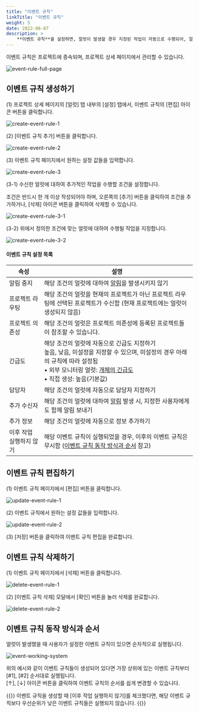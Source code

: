```yaml
---
title: "이벤트 규칙"
linkTitle: "이벤트 규칙"
weight: 5
date: 2022-06-07
description: >
    **이벤트 규칙**을 설정하면, 얼럿이 발생할 경우 지정된 작업이 자동으로 수행되어, 얼럿을 수작업으로 관리해야 하는 번거로움을 줄일 수 있습니다.
---
```



이벤트 규칙은 프로젝트에 종속되며, 프로젝트 상세 페이지에서 관리할 수 있습니다.

![event-rule-full-page](/ko/docs/guides/alert-manager/event-rule-img/event-rule-full-page.png)

## 이벤트 규칙 생성하기

(1) 프로젝트 상세 페이지의 [얼럿] 탭 내부의 [설정] 탭에서, 이벤트 규칙의 [편집] 아이콘 버튼을 클릭합니다.

![create-event-rule-1](/ko/docs/guides/alert-manager/event-rule-img/create-event-rule-1.png)

(2) [이벤트 규칙 추가] 버튼을 클릭합니다.

![create-event-rule-2](/ko/docs/guides/alert-manager/event-rule-img/create-event-rule-2.png)

(3) 이벤트 규칙 페이지에서 원하는 설정 값들을 입력합니다.

![create-event-rule-3](/ko/docs/guides/alert-manager/event-rule-img/create-event-rule-3.png)

(3-1) 수신한 얼럿에 대하여 추가적인 작업을 수행할 조건을 설정합니다.

조건은 반드시 한 개 이상 작성되어야 하며, 오른쪽의 [추가] 버튼을 클릭하여 조건을 추가하거나, [삭제] 아이콘 버튼을 클릭하여 삭제할 수 있습니다.

![create-event-rule-3-1](/ko/docs/guides/alert-manager/event-rule-img/create-event-rule-3-1.png)


(3-2) 위에서 정의한 조건에 맞는 얼럿에 대하여 수행될 작업을 지정합니다.

![create-event-rule-3-2](/ko/docs/guides/alert-manager/event-rule-img/create-event-rule-3-2.png)


#### 이벤트 규칙 설정 목록

| 속성            | 설명                                                                                                                                                                     |
|---------------|------------------------------------------------------------------------------------------------------------------------------------------------------------------------|
| 알림 중지         | 해당 조건의 얼럿에 대하여 [알림](/ko/docs/guides/alert-manager/notification/)을 발생시키지 않기                                                                                             |
| 프로젝트 라우팅      | 해당 조건의 얼럿을 현재의 프로젝트가 아닌 프로젝트 라우팅에 선택된 프로젝트가 수신함 (현재 프로젝트에는 얼럿이 생성되지 않음)                                                                                                |
| 프로젝트 의존성      | 해당 조건의 얼럿은 프로젝트 의존성에 등록된 프로젝트들이 참조할 수 있습니다.                                                                                                                            |
| 긴급도           | 해당 조건의 얼럿에 자동으로 긴급도 지정하기<br/>높음, 낮음, 미설정을 지정할 수 있으며, 미설정의 경우 아래의 규칙에 따라 설정됨<br/>• 외부 모니터링 얼럿: [개체의 긴급도](/ko/docs/guides/alert-manager/alert/#긴급도)<br/>• 직접 생성: 높음(기본값) |
| 담당자           | 해당 조건의 얼럿에 자동으로 담당자 지정하기                                                                                                                                               |
| 추가 수신자        | 해당 조건의 얼럿에 대하여 [알림](/ko/docs/guides/alert-manager/notification/) 발생 시, 지정한 사용자에게도 함께 알림 보내기                                                                            |
| 추가 정보         | 해당 조건의 얼럿에 자동으로 정보 추가하기                                                                                                                                                |
| 이후 작업 실행하지 않기 | 해당 이벤트 규칙이 실행되었을 경우, 이후의 이벤트 규칙은 무시함 ([이벤트 규칙 동작 방식과 순서](/ko/docs/guides/alert-manager/event-rule/#이벤트-규칙-동작-방식과-순서) 참고)                                               |


## 이벤트 규칙 편집하기

(1) 이벤트 규칙 페이지에서 [편집] 버튼을 클릭합니다.

![update-event-rule-1](/ko/docs/guides/alert-manager/event-rule-img/update-event-rule-1.png)

(2) 이벤트 규칙에서 원하는 설정 값들을 입력합니다.

![update-event-rule-2](/ko/docs/guides/alert-manager/event-rule-img/update-event-rule-2.png)

(3) [저장] 버튼을 클릭하여 이벤트 규칙 편집을 완료합니다.






## 이벤트 규칙 삭제하기

(1) 이벤트 규칙 페이지에서 [삭제] 버튼을 클릭합니다.

![delete-event-rule-1](/ko/docs/guides/alert-manager/event-rule-img/delete-event-rule-1.png)

(2) [이벤트 규칙 삭제] 모달에서 [확인] 버튼을 눌러 삭제를 완료합니다.

![delete-event-rule-2](/ko/docs/guides/alert-manager/event-rule-img/delete-event-rule-2.png)





## 이벤트 규칙 동작 방식과 순서

얼럿이 발생했을 때 사용자가 설정한 이벤트 규칙이 있으면 순차적으로 실행됩니다.

![event-working-system](/ko/docs/guides/alert-manager/event-rule-img/event-working-system.png)

위의 예시와 같이 이벤트 규칙들이 생성되어 있다면 가장 상위에 있는 이벤트 규칙부터 [#1], [#2] 순서대로  실행됩니다.
<br>
[↑], [↓] 아이콘 버튼을 클릭하여 이벤트 규칙의 순서를 쉽게 변경할 수 있습니다.

{{<alert>}}
이벤트 규칙을 생성할 때 [이후 작업 실행하지 않기]를 체크했다면, 해당 이벤트 규칙보다 우선순위가 낮은 이벤트 규칙들은 실행되지 않습니다.
{{</alert>}}
